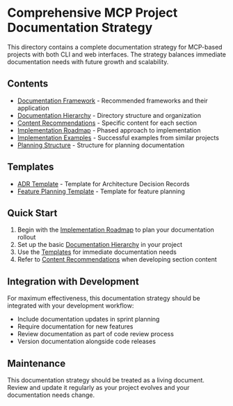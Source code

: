 # Comprehensive MCP Project Documentation Strategy

This directory contains a complete documentation strategy for MCP-based projects with both CLI and web interfaces. The strategy balances immediate documentation needs with future growth and scalability.

## Contents

- [Documentation Framework](./framework.md) - Recommended frameworks and their application
- [Documentation Hierarchy](./hierarchy.md) - Directory structure and organization
- [Content Recommendations](./content-recommendations.md) - Specific content for each section
- [Implementation Roadmap](./implementation-roadmap.md) - Phased approach to implementation
- [Implementation Examples](./examples.md) - Successful examples from similar projects
- [Planning Structure](./planning-structure.md) - Structure for planning documentation

## Templates

- [ADR Template](./templates/adr-template.md) - Template for Architecture Decision Records
- [Feature Planning Template](./templates/feature-planning-template.md) - Template for feature planning

## Quick Start

1. Begin with the [Implementation Roadmap](./implementation-roadmap.md) to plan your documentation rollout
2. Set up the basic [Documentation Hierarchy](./hierarchy.md) in your project
3. Use the [Templates](./templates/) for immediate documentation needs
4. Refer to [Content Recommendations](./content-recommendations.md) when developing section content

## Integration with Development

For maximum effectiveness, this documentation strategy should be integrated with your development workflow:

- Include documentation updates in sprint planning
- Require documentation for new features
- Review documentation as part of code review process
- Version documentation alongside code releases

## Maintenance

This documentation strategy should be treated as a living document. Review and update it regularly as your project evolves and your documentation needs change.